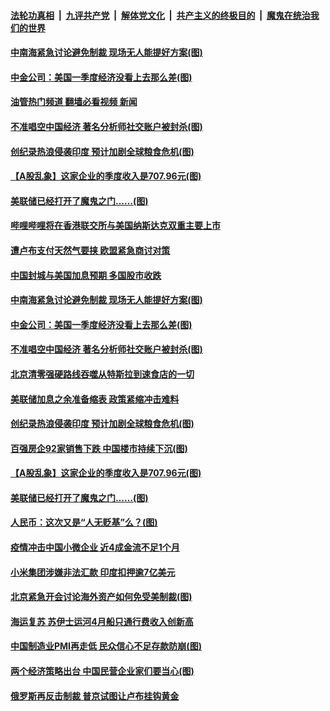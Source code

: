 ####  [法轮功真相](../../../../basic/blob/master/README.md?t=05030131) &nbsp;|&nbsp; [九评共产党](../../../../9ping.md/blob/master/README.md?t=05030131) &nbsp;|&nbsp; [解体党文化](../../../../jtdwh.md/blob/master/README.md?t=05030131)  &nbsp;|&nbsp; [共产主义的终极目的](../../../../gczydzjmd.md/blob/master/README.md?t=05030131) &nbsp;|&nbsp; [魔鬼在统治我们的世界](../../../../mgztzwmdsj.md/blob/master/README.md?t=05030131) 

#### [中南海紧急讨论避免制裁 现场无人能提好方案(图)](../pages/p5/1005277.md?t=05030131) 

#### [中金公司：美国一季度经济没看上去那么差(图)](../pages/p5/1005275.md?t=05030131) 

#### [油管热门频道 翻墙必看视频 新闻](http://45.76.130.85:81/youtube.html?05030131)

#### [不准唱空中国经济 著名分析师社交账户被封杀(图)](../pages/p5/1005273.md?t=05030131) 

#### [创纪录热浪侵袭印度 预计加剧全球粮食危机(图)](../pages/p5/1005256.md?t=05030131) 

#### [【A股乱象】这家企业的季度收入是707.96元(图)](../pages/p5/1005221.md?t=05030131) 

#### [美联储已经打开了魔鬼之门……(图)](../pages/p5/1005219.md?t=05030131) 

#### [哔哩哔哩将在香港联交所与美国纳斯达克双重主要上市](../pages/p5/1005293.md?t=05030131) 

#### [遭卢布支付天然气要挟 欧盟紧急商讨对策](../pages/p5/1005282.md?t=05030131) 

#### [中国封城与美国加息预期 多国股市收跌](../pages/p5/1005281.md?t=05030131) 

#### [中南海紧急讨论避免制裁 现场无人能提好方案(图)](../pages/p5/1005277.md?t=05030131) 

#### [中金公司：美国一季度经济没看上去那么差(图)](../pages/p5/1005275.md?t=05030131) 

#### [不准唱空中国经济 著名分析师社交账户被封杀(图)](../pages/p5/1005273.md?t=05030131) 

#### [北京清零强硬路线吞噬从特斯拉到速食店的一切](../pages/p5/1005269.md?t=05030131) 

#### [美联储加息之余准备缩表 政策紧缩冲击难料](../pages/p5/1005266.md?t=05030131) 

#### [创纪录热浪侵袭印度 预计加剧全球粮食危机(图)](../pages/p5/1005256.md?t=05030131) 

#### [百强房企92家销售下跌 中国楼市持续下沉(图)](../pages/p5/1005265.md?t=05030131) 

#### [【A股乱象】这家企业的季度收入是707.96元(图)](../pages/p5/1005221.md?t=05030131) 

#### [美联储已经打开了魔鬼之门……(图)](../pages/p5/1005219.md?t=05030131) 

#### [人民币：这次又是“人无贬基”么？(图)](../pages/p5/1005224.md?t=05030131) 

#### [疫情冲击中国小微企业 近4成金流不足1个月](../pages/p5/1005212.md?t=05030131) 

#### [小米集团涉嫌非法汇款 印度扣押逾7亿美元](../pages/p5/1005210.md?t=05030131) 

#### [北京紧急开会讨论海外资产如何免受美制裁(图)](../pages/p5/1005200.md?t=05030131) 

#### [海运复苏 苏伊士运河4月船只通行费收入创新高](../pages/p5/1005197.md?t=05030131) 

#### [中国制造业PMI再走低 民众信心不足存款防崩(图)](../pages/p5/1005150.md?t=05030131) 

#### [两个经济策略出台 中国民营企业家们要当心(图)](../pages/p5/1005113.md?t=05030131) 

#### [俄罗斯再反击制裁 普京试图让卢布挂钩黄金](../pages/p5/1005106.md?t=05030131) 

<img src='http://gfw-breaker.win/goodnews/indexes/p5.md' width='0px' height='0px'/>
